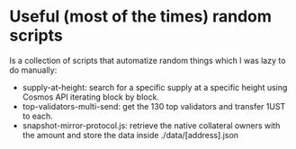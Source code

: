 # Useful (most of the times) random scripts

Is a collection of scripts that automatize random things which I was lazy to do manually:

- supply-at-height: search for a specific supply at a specific height using Cosmos API iterating block by block.
- top-validators-multi-send: get the 130 top validators and transfer 1UST to each.
- snapshot-mirror-protocol.js: retrieve the native collateral owners with the amount and store the data inside ./data/[address].json 
